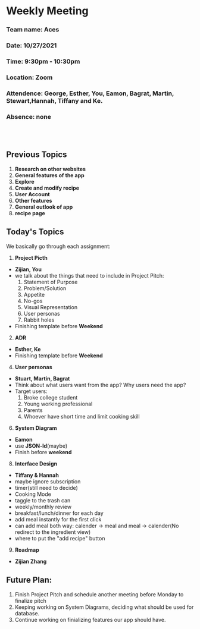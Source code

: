 # Weekly Meeting
### Team name: Aces
### Date: 10/27/2021
### Time: 9:30pm - 10:30pm
### Location: Zoom
### Attendence: George, Esther, You, Eamon, Bagrat, Martin, Stewart,Hannah, Tiffany and Ke.
### Absence: none
<br></br>

## Previous Topics
1. **Research on other websites**
2. **General features of the app**
3. **Explore**
4. **Create and modify recipe**
5. **User Account**
6. **Other features**
7. **General outlook of app**
8. **recipe page**

## Today's Topics
We basically go through each assignment:
1. **Project Picth**
- __Zijian, You__
- we talk about the things that need to include in Project Pitch:
  1. Statement of Purpose
  2. Problem/Solution
  3. Appetite
  4. No-gos
  5. Visual Representation
  6. User personas
  7. Rabbit holes
- Finishing template before **Weekend**
2. **ADR**
- __Esther, Ke__
- Finishing template before **Weekend**
4. **User personas**
- __Stuart, Martin, Bagrat__
- Think about what users want from the app? Why users need the app?
- Target users:
  1. Broke college student
  2. Young working professional 
  3. Parents
  4. Whoever have short time and limit cooking skill
6. **System Diagram**
- __Eamon__
- use **JSON-ld**(maybe)
- Finish before **weekend**
8. **Interface Design**
- __Tiffany & Hannah__
- maybe ignore subscription
- timer(still need to decide)
- Cooking Mode
- taggle to the trash can
- weekly/monthly review
- breakfast/lunch/dinner for each day
- add meal instantly for the first click
- can add meal both way: calender -> meal and meal -> calender(No redirect to the ingredient view)
- where to put the "add recipe" button
9. **Roadmap**
- __Zijian Zhang__

## Future Plan:
1. Finish Project Pitch and schedule another meeting before Monday to finalize pitch
2. Keeping working on System Diagrams, deciding what should be used for database.
3. Continue working on finializing features our app should have.


